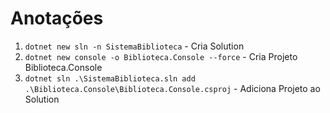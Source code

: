 # Anotações

1. `dotnet new sln -n SistemaBiblioteca` - Cria Solution
2. `dotnet new console -o Biblioteca.Console --force` - Cria Projeto Biblioteca.Console
3. `dotnet sln .\SistemaBiblioteca.sln add .\Biblioteca.Console\Biblioteca.Console.csproj` - Adiciona Projeto ao Solution